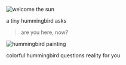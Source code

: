 ![welcome the sun]({{site.baseurl}}/media/emerald-hummingbird-flying.jpeg)
  
  
  
  
  
a tiny hummingbird asks
> are you here, now?
  
  
  
  
![hummingbird painting]({{site.baseurl}}/media/colorful-hummingbird.jpeg)
  
  
  
  
colorful hummingbird questions reality for you
